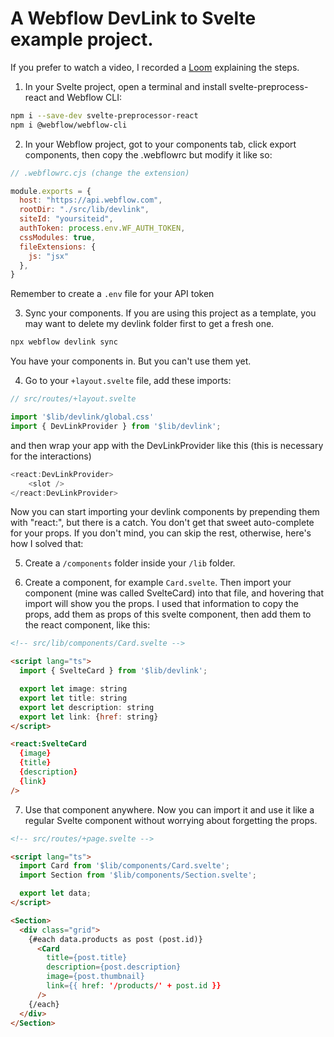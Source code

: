 # A Webflow DevLink to Svelte example project.

If you prefer to watch a video, I recorded a [Loom](https://www.loom.com/share/e888c57bda0f49aea81aca3ebb057545?sid=a0584581-69af-484d-b2dd-6946077c508f) explaining the steps.

1. In your Svelte project, open a terminal and install svelte-preprocess-react and Webflow CLI:

```bash
npm i --save-dev svelte-preprocessor-react
npm i @webflow/webflow-cli
```

2. In your Webflow project, got to your  components tab, click export components, then copy the .webflowrc but modify it like so:

```javascript
// .webflowrc.cjs (change the extension)

module.exports = {
  host: "https://api.webflow.com",
  rootDir: "./src/lib/devlink",
  siteId: "yoursiteid",
  authToken: process.env.WF_AUTH_TOKEN,
  cssModules: true,
  fileExtensions: {
    js: "jsx"
  },
}
```

Remember to create a `.env` file for your API token



3. Sync your components. If you are using this project as a template, you may want to delete my devlink folder first to get a fresh one.
```bash
npx webflow devlink sync
```

You have your components in. But you can't use them yet.

4. Go to your `+layout.svelte` file, add these imports:
```javascript
// src/routes/+layout.svelte

import '$lib/devlink/global.css'
import { DevLinkProvider } from '$lib/devlink';
```

and then wrap your app with the DevLinkProvider like this (this is necessary for the interactions)

```javascript
<react:DevLinkProvider>
    <slot />
</react:DevLinkProvider>
```



Now you can start importing your devlink components by prepending them with "react:", but there is a catch. You don't get that sweet auto-complete for your props. If you don't mind, you can skip the rest, otherwise, here's how I solved that: 

5. Create a `/components` folder inside your `/lib` folder. 

6. Create a component, for example `Card.svelte`. Then import your component (mine was called SvelteCard) into that file, and hovering that import will show you the props. I used that information to copy the props, add them as props of this svelte component, then add them to the react component, like this:
```html
<!-- src/lib/components/Card.svelte -->

<script lang="ts">
  import { SvelteCard } from '$lib/devlink';

  export let image: string
  export let title: string
  export let description: string
  export let link: {href: string}
</script>

<react:SvelteCard 
  {image}
  {title}
  {description}
  {link}
/>
```

7. Use that component anywhere. Now you can import it and use it like a regular Svelte component without worrying about forgetting the props.

```html
<!-- src/routes/+page.svelte -->

<script lang="ts">
  import Card from '$lib/components/Card.svelte';
  import Section from '$lib/components/Section.svelte';

  export let data;
</script>

<Section>
  <div class="grid">
    {#each data.products as post (post.id)}
      <Card 
        title={post.title} 
        description={post.description}
        image={post.thumbnail}
        link={{ href: '/products/' + post.id }}
      />
    {/each}
  </div>
</Section>
```